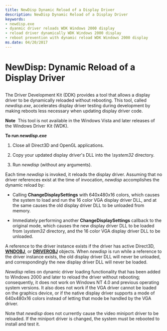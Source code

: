 ```yaml
---
title: NewDisp Dynamic Reload of a Display Driver
description: NewDisp Dynamic Reload of a Display Driver
keywords:
- newdisp.exe
- dyanmic driver reloads WDK Windows 2000 display
- reload driver dynamically WDK Windows 2000 display
- reboot prevention with dynamic reload WDK Windows 2000 display
ms.date: 04/20/2017
---
```


# NewDisp: Dynamic Reload of a Display Driver


## <span id="ddk_newdisp_dynamic_reload_of_a_display_driver_gg"></span><span id="DDK_NEWDISP_DYNAMIC_RELOAD_OF_A_DISPLAY_DRIVER_GG"></span>


The Driver Development Kit (DDK) provides a tool that allows a display driver to be dynamically reloaded without rebooting. This tool, called *newdisp.exe*, accelerates display driver testing during development by making reboots less necessary when updating display driver code.

**Note**  This tool is not available in the Windows Vista and later releases of the Windows Driver Kit (WDK).

 

**To run *newdisp.exe***

1.  Close all Direct3D and OpenGL applications.

2.  Copy your updated display driver's DLL into the *\\system32* directory.

3.  Run *newdisp* (without any arguments).

Each time *newdisp* is invoked, it reloads the display driver. Assuming that no driver references exist at the time of invocation, *newdisp* accomplishes the dynamic reload by:

-   Calling **ChangeDisplaySettings** with 640x480x16 colors, which causes the system to load and run the 16 color VGA display driver DLL, and at the same causes the old display driver DLL to be unloaded from memory.

-   Immediately performing another **ChangeDisplaySettings** callback to the original mode, which causes the new display driver DLL to be loaded from *\\system32* directory, and the 16 color VGA display driver DLL to be unloaded.

A reference to the driver instance exists if the driver has active Direct3D, [**WNDOBJ**](/windows/win32/api/winddi/ns-winddi-wndobj), or [**DRIVEROBJ**](/windows/win32/api/winddi/ns-winddi-driverobj) objects. When *newdisp* is run while a reference to the driver instance exists, the old display driver DLL will never be unloaded, and correspondingly the new display driver DLL will never be loaded.

*Newdisp* relies on dynamic driver loading functionality that has been added to Windows 2000 and later to reload the driver without rebooting; consequently, it does not work on Windows NT 4.0 and previous operating system versions. It also does not work if the VGA driver cannot be loaded on the graphics device, or if the native display driver supports a mode of 640x480x16 colors instead of letting that mode be handled by the VGA driver.

Note that *newdisp* does not currently cause the video miniport driver to be reloaded. If the miniport driver is changed, the system must be rebooted to install and test it.

 

